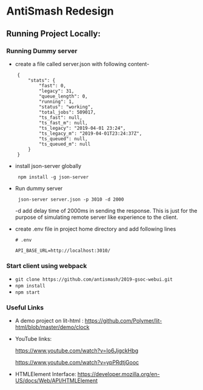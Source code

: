 # AntiSmash Redesign

## Running Project Locally:

### Running Dummy server
* create a file called server.json with following content-
```
    {
        "stats": {
            "fast": 0,
            "legacy": 31,
            "queue_length": 0,
            "running": 1,
            "status": "working",
            "total_jobs": 509017,
            "ts_fast": null,
            "ts_fast_m": null,
            "ts_legacy": "2019-04-01 23:24",
            "ts_legacy_m": "2019-04-01T23:24:37Z",
            "ts_queued": null,
            "ts_queued_m": null
        }
    }
```
* install json-server globally

    ``` npm install -g json-server```

* Run dummy server

    ``` json-server server.json -p 3010 -d 2000```

    -d add delay time of 2000ms in sending the response. This is just for the purpose of simulating remote server like experience to the client.



* create .env file in project home directory and add following lines

    ```
    # .env
    
    API_BASE_URL=http://localhost:3010/
    ```

### Start client using webpack
    
   * ``` git clone https://github.com/antismash/2019-gsoc-webui.git ```
   * ``` npm install ```
   * ``` npm start ```


### Useful Links
* A demo project on lit-html : https://github.com/Polymer/lit-html/blob/master/demo/clock

* YouTube links:

    https://www.youtube.com/watch?v=Io6JjgckHbg

    https://www.youtube.com/watch?v=ypPRdtjGooc

* HTMLElement Interface: https://developer.mozilla.org/en-US/docs/Web/API/HTMLElement

